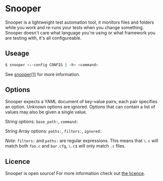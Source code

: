 # Snooper

Snooper is a lightweight test automation tool, it monitors files and folders while you work and re-runs your tests when you change something. Snooper doesn't care what language you're using or what framework you are testing with, it's all configureable.

## Useage

```bash
$ snooper <--config CONFIG | -h> <command>
```

See [snooper(1)](http://iwillspeak.github.com/snooper/snooper.1.html) for more information.

## Options

Snooper expects a YAML document of key-value pairs; each pair specifies an 
option. Unknown options are ignored. Options that can contain a list of values
may also be given a single value.

String options: `base_path:`, `command:`

String Array options: `paths:`, `filters:`, `ignored:`
   
_Note_: `filters:` and `paths:` are regular expressions. This means that `\.c` 
will match both `foo.c` and `bar.cfg`, `\.c$` will only match `.c` files.

<script src="https://gist.github.com/iwillspeak/5191785.js"></script>

## Licence

Snooper is open source! For more information check out [the licence](LICENCE.md).